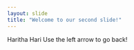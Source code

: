 ```yaml
---
layout: slide
title: "Welcome to our second slide!"
---
```

Haritha Hari
Use the left arrow to go back!
